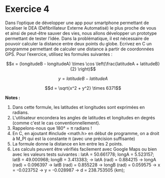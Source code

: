 # Exercice 4

Dans l’optique de développer une app pour smartphone permettant de localiser le DEA (Défibrillateur Externe Automatisé) le plus proche de vous et ainsi de peut-être sauver des vies, nous allons développer un prototype permettant de tester l’idée. Dans la problématique, il est nécessaire de pouvoir calculer la distance entre deux points du globe. Ecrivez en C un programme permettant de calculer une distance à partir de coordonnées GPS. Pour l’exercice, utilisez les formules suivantes :

```math
x = (longitudeB - longitudeA) \times \cos \left(\frac{latitudeA + latitudeB}{2} \right)
```

```math
y = latitudeB - latitudeA
```

```math
d = \sqrt{x^2 + y^2} \times 6371
```

**Notes :**
1) Dans cette formule, les latitudes et longitudes sont exprimées en radians.
1) L'utilisateur encondera les angles de latitudes et longitudes en degrés (comme c'est le cas conventionnellement).
1) Rappelons-nous que 180° = π radians !
1) En C, en ajoutant #include <math.h> en début de programme, on a droit à M_PI qui est la constante π (avec une précision suffisante)
1) La formule donne la distance en km entre les 2 points.
1) Les calculs peuvent être vérifiés facilement avec Google Maps ou bien avec les valeurs tests suivantes :
    latA = 50.661778;
    longA = 5.523157;
    latB = 49.000968;
    longB = 3.413383;
    -> latA (rad) = 0.884215
    -> longA (rad) = 0.096397
    -> latB (rad) = 0.855228
    -> longB (rad) = 0.059575
    -> x = -0.023752
    -> y = -0.028987
    -> d = 238.753505 (km);
